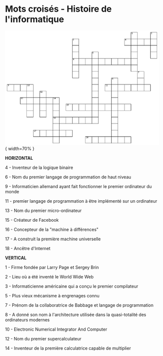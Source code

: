 # Mots croisés - Histoire de l'informatique

![Grille](./assets/puzzle.png){ width=70% }

__HORIZONTAL__

4 - Inventeur de la logique binaire

6 - Nom du premier langage de programmation de haut niveau

9 - Informaticien allemand ayant fait fonctionner le premier ordinateur du monde

11 - premier langage de programmation à être implémenté sur un ordinateur

13 - Nom du premier micro-ordinateur

15 - Créateur de Facebook

16 - Concepteur de la "machine à différences"

17 - A construit la première machine universelle

18 - Ancêtre d'Internet

__VERTICAL__

1 - Firme fondée par Larry Page et Sergey Brin

2 - Lieu où a été inventé le World Wide Web

3 - Informaticienne américaine qui a conçu le premier compilateur

5 - Plus vieux mécanisme à engrenages connu

7 - Prénom de la collaboratrice de Babbage et langage de programmation

8 - A donné son nom à l'architecture utilisée dans la quasi-totalité des ordinateurs modernes

10 - Electronic Numerical Integrator And Computer

12 - Nom du premier supercalculateur

14 - Inventeur de la première calculatrice capable de multiplier